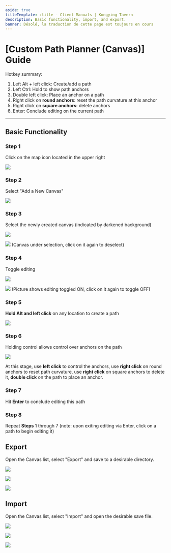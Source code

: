 ```yaml
---
aside: true
titleTemplate: :title - Client Manuals | Kongying Tavern
description: Basic functionality, import, and export.
banner: Désolé, la traduction de cette page est toujours en cours
---
```


[文：【画板】路线功能教程]: # 'https://support.qq.com/products/321980/faqs/121965'

# [Custom Path Planner (Canvas)] Guide

Hotkey summary:

1. Left Alt + left click: Create/add a path
2. Left Ctrl: Hold to show path anchors
3. Double left click: Place an anchor on a path
4. Right click on **round anchors**: reset the path curvature at this anchor
5. Right click on **square anchors**: delete anchors
6. Enter: Conclude editing on the current path

---

## Basic Functionality

### **Step** 1

Click on the map icon located in the upper right

![](/imgs/fr/manual/canvas/1.png)

### **Step** 2

Select "Add a New Canvas"

![](/imgs/fr/manual/canvas/2.png)

### **Step** 3

Select the newly created canvas (indicated by darkened background)

![](/imgs/fr/manual/canvas/3.png)

![](/imgs/fr/manual/canvas/4.png)
(Canvas under selection, click on it again to deselect)

### **Step** 4

Toggle editing

![](/imgs/fr/manual/canvas/5.png)

![](/imgs/fr/manual/canvas/6.png)
(Picture shows editing toggled ON, click on it again to toggle OFF)

### **Step** 5

**Hold Alt and left click** on any location to create a path

![](/imgs/fr/manual/canvas/7.png)

### **Step** 6

Holding control allows control over anchors on the path

![](/imgs/fr/manual/canvas/9.png)

At this stage, use **left click** to control the anchors,
use **right click** on round anchors to reset path curvature,
use **right click** on square anchors to delete it,
**double click** on the path to place an anchor.

### **Step** 7

Hit **Enter** to conclude editing this path

### **Step** 8

Repeat **Steps** 1 through 7 (note: upon exiting editing via Enter, click on a path to begin editing it)

## Export

Open the Canvas list, select "Export" and save to a desirable directory.

![](/imgs/fr/manual/canvas/10.png)

![](/imgs/fr/manual/canvas/11.png)

![](/imgs/fr/manual/canvas/12.png)

## Import

Open the Canvas list, select "Import" and open the desirable save file.

![](/imgs/fr/manual/canvas/13.png)

![](/imgs/fr/manual/canvas/14.png)

![](/imgs/fr/manual/canvas/15.png)
